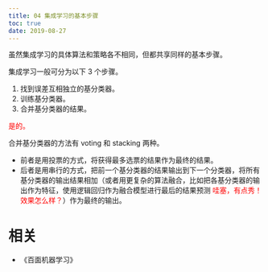 ```yaml
---
title: 04 集成学习的基本步骤
toc: true
date: 2019-08-27
---
```

虽然集成学习的具体算法和策略各不相同，但都共享同样的基本步骤。


集成学习一般可分为以下 3 个步骤。

1. 找到误差互相独立的基分类器。
2. 训练基分类器。
3. 合并基分类器的结果。

<span style="color:red;">是的。</span>

合并基分类器的方法有 voting 和 stacking 两种。

- 前者是用投票的方式，将获得最多选票的结果作为最终的结果。
- 后者是用串行的方式，把前一个基分类器的结果输出到下一个分类器，将所有基分类器的输出结果相加（或者用更复杂的算法融合，比如把各基分类器的输出作为特征，使用逻辑回归作为融合模型进行最后的结果预测 <span style="color:red;">哇塞，有点秀！效果怎么样？</span>）作为最终的输出。




# 相关

- 《百面机器学习》
